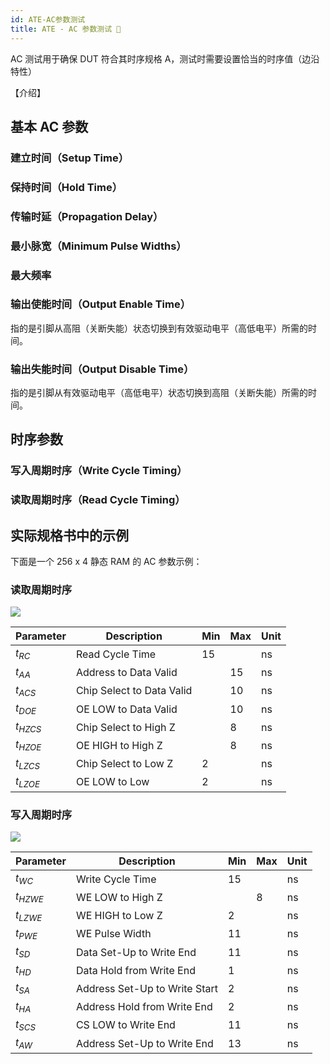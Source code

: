 ```yaml
---
id: ATE-AC参数测试
title: ATE - AC 参数测试 🚧
---
```


AC 测试用于确保 DUT 符合其时序规格 A，测试时需要设置恰当的时序值（边沿特性）

【介绍】

## 基本 AC 参数

### 建立时间（Setup Time）

### 保持时间（Hold Time）

### 传输时延（Propagation Delay）

### 最小脉宽（Minimum Pulse Widths）

### 最大频率

### 输出使能时间（Output Enable Time）

指的是引脚从高阻（关断失能）状态切换到有效驱动电平（高低电平）所需的时间。

### 输出失能时间（Output Disable Time）

指的是引脚从有效驱动电平（高低电平）状态切换到高阻（关断失能）所需的时间。

## 时序参数

### 写入周期时序（Write Cycle Timing）

### 读取周期时序（Read Cycle Timing）

## 实际规格书中的示例

下面是一个 256 x 4 静态 RAM 的 AC 参数示例：

### 读取周期时序

![](https://cos.wiki-power.com/img/20220731190300.png)

| Parameter  | Description               | Min | Max | Unit |
| ---------- | ------------------------- | --- | --- | ---- |
| $t_{RC}$   | Read Cycle Time           | 15  |     | ns   |
| $t_{AA}$   | Address to Data Valid     |     | 15  | ns   |
| $t_{ACS}$  | Chip Select to Data Valid |     | 10  | ns   |
| $t_{DOE}$  | OE LOW to Data Valid      |     | 10  | ns   |
| $t_{HZCS}$ | Chip Select to High Z     |     | 8   | ns   |
| $t_{HZOE}$ | OE HIGH to High Z         |     | 8   | ns   |
| $t_{LZCS}$ | Chip Select to Low Z      | 2   |     | ns   |
| $t_{LZOE}$ | OE LOW to Low             | 2   |     | ns   |

### 写入周期时序

![](https://cos.wiki-power.com/img/20220731190328.png)

| Parameter  | Description                   | Min | Max | Unit |
| ---------- | ----------------------------- | --- | --- | ---- |
| $t_{WC}$   | Write Cycle Time              | 15  |     | ns   |
| $t_{HZWE}$ | WE LOW to High Z              |     | 8   | ns   |
| $t_{LZWE}$ | WE HIGH to Low Z              | 2   |     | ns   |
| $t_{PWE}$  | WE Pulse Width                | 11  |     | ns   |
| $t_{SD}$   | Data Set-Up to Write End      | 11  |     | ns   |
| $t_{HD}$   | Data Hold from Write End      | 1   |     | ns   |
| $t_{SA}$   | Address Set-Up to Write Start | 2   |     | ns   |
| $t_{HA}$   | Address Hold from Write End   | 2   |     | ns   |
| $t_{SCS}$  | CS LOW to Write End           | 11  |     | ns   |
| $t_{AW}$   | Address Set-Up to Write End   | 13  |     | ns   |
